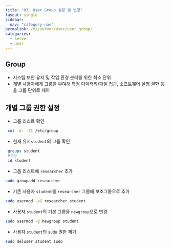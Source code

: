 ```yaml
---
title: "03. User Group 설정 및 변경"
layout: single
sidebar:
  nav: "category-nav"
permalink: /mi/server/user/user_group/
categories:
  - server
  - user
---
```



## Group

  - 시스템 보안 유지 및 작업 환경 분리를 위한 최소 단위
  - 개별 사용자에게 그룹을 부여해 특정 디렉터리/파일 접근, 소프트웨어 실행 권한 등을 그룹 단위로 제어
  

## 개별 그룹 권한 설정

  - 그룹 리스트 확인
  ```bash
   cut -d: -f1 /etc/group
   ```
  - 현재 유저`student`의 그룹 확인
  ```bash
   groups student
   #또는
   id student
   ```
  - 그룹 리스트에 `researcher` 추가
   ```bash
   sudo groupadd researcher
   ```
  - 기존 사용자 `student`를 `researcher` 그룹에 보조그룹으로 추가
   ```bash
   sudo usermod -aG researcher student
   ```
  - 사용자 `student`의 기본 그룹을 `newgroup`으로 변경
   ```bash
   sudo usermod -g newgroup student
   ```
  - 사용자 `student`의 `sudo` 권한 제거
   ```bash
   sudo deluser student sudo
   ```
